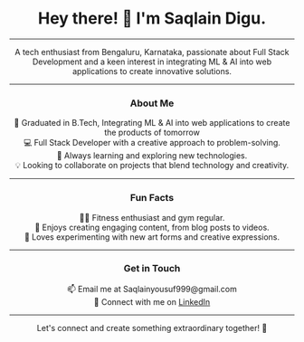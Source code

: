 <div align="center">
  <h1>Hey there! 👋 I'm Saqlain Digu.</h1>
</div>

---

<div align="center">
  <p>A tech enthusiast from Bengaluru, Karnataka, passionate about Full Stack Development and a keen interest in integrating ML & AI into web applications to create innovative solutions.</p>
</div>

---

<h3 align="center">About Me</h3>
<p align="center">
  🚀 Graduated in B.Tech, Integrating ML & AI into web applications to create the products of tomorrow<br>
  💻 Full Stack Developer with a creative approach to problem-solving.<br>
  🌱 Always learning and exploring new technologies.<br>
  💡 Looking to collaborate on projects that blend technology and creativity.
</p>

---

<h3 align="center">Fun Facts</h3>
<p align="center">
  🏋️‍♂️ Fitness enthusiast and gym regular.<br>
  📝 Enjoys creating engaging content, from blog posts to videos.<br>
  🎨 Loves experimenting with new art forms and creative expressions.
</p>

---

<h3 align="center">Get in Touch</h3>
<p align="center">
  📫 Email me at Saqlainyousuf999@gmail.com<br>
  🔗 Connect with me on <a href="https://www.linkedin.com/in/saqlaindigu">LinkedIn</a>
</p>

---

<div align="center">
  <p>Let's connect and create something extraordinary together! 🚀</p>
</div>
